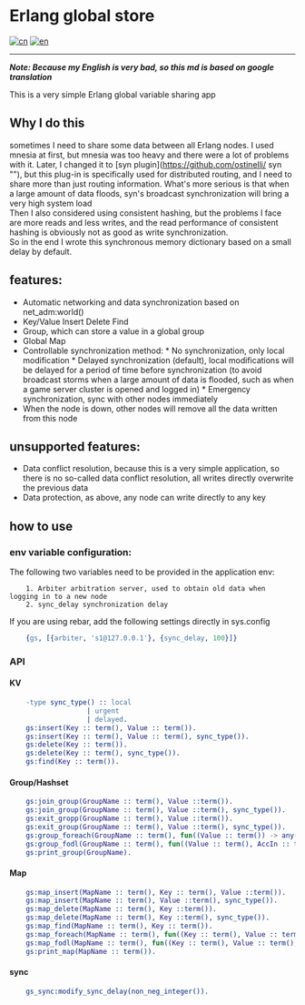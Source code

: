 # Erlang global store
[![cn](https://img.shields.io/badge/lang-中文-blue.svg)](https://github.com/lafirest/erlang_global_store/blob/main/README.md)
[![en](https://img.shields.io/badge/lang-English-red.svg)](https://github.com/lafirest/erlang_global_store/blob/main/README_en.md)

------
***Note: Because my English is very bad, so this md is based on google translation***

   This is a very simple Erlang global variable sharing app
## Why I do this
   sometimes I need to share some data between all Erlang nodes. I used mnesia at first, but mnesia was too heavy and there were a lot of problems with it. Later, I changed it to [syn plugin](https://github.com/ostinelli/ syn ""), but this plug-in is specifically used for distributed routing, and I need to share more than just routing information. What's more serious is that when a large amount of data floods, syn's broadcast synchronization will bring a very high system load  
    Then I also considered using consistent hashing, but the problems I face are more reads and less writes, and the read performance of consistent hashing is obviously not as good as write synchronization.  
    So in the end I wrote this synchronous memory dictionary based on a small delay by default.  

## features:
   * Automatic networking and data synchronization based on net_adm:world()
   * Key/Value Insert Delete Find
   * Group, which can store a value in a global group
   * Global Map 
   * Controllable synchronization method:
         * No synchronization, only local modification
         * Delayed synchronization (default), local modifications will be delayed for a period of time before synchronization (to avoid broadcast storms when a large amount of data is flooded, such as when a game server cluster is opened and logged in)
         * Emergency synchronization, sync with other nodes immediately
   * When the node is down, other nodes will remove all the data written from this node
## unsupported features:
   * Data conflict resolution, because this is a very simple application, so there is no so-called data conflict resolution, all writes directly overwrite the previous data
   * Data protection, as above, any node can write directly to any key
## how to use
### env variable configuration:
   The following two variables need to be provided in the application env:
        
        1. Arbiter arbitration server, used to obtain old data when logging in to a new node
        2. sync_delay synchronization delay
   If you are using rebar, add the following settings directly in sys.config
```Erlang
    {gs, [{arbiter, 's1@127.0.0.1'}, {sync_delay, 100}]}
```
### API
#### KV
```Erlang
    -type sync_type() :: local
                   | urgent
                   | delayed.
    gs:insert(Key :: term(), Value :: term()).
    gs:insert(Key :: term(), Value :: term(), sync_type()).
    gs:delete(Key :: term()).
    gs:delete(Key :: term(), sync_type()).
    gs:find(Key :: term()).
```
#### Group/Hashset
```Erlang
    gs:join_group(GroupName :: term(), Value ::term()).
    gs:join_group(GroupName :: term(), Value ::term(), sync_type()).
    gs:exit_gropp(GroupName :: term(), Value ::term()).
    gs:exit_group(GroupName :: term(), Value ::term(), sync_type()).
    gs:group_foreach(GroupName :: term(), fun((Value :: term()) -> any())).
    gs:group_fodl(GroupName :: term(), fun((Value :: term(), AccIn :: term()) -> AccOut :: term())).
    gs:print_group(GroupName).
```
#### Map
```Erlang
    gs:map_insert(MapName :: term(), Key :: term(), Value ::term()).
    gs:map_insert(MapName :: term(), Value ::term(), sync_type()).
    gs:map_delete(MapName :: term(), Key ::term()).
    gs:map_delete(MapName :: term(), Key ::term(), sync_type()).
    gs:map_find(MapName :: term(), Key :: term()).
    gs:map_foreach(MapName :: term(), fun((Key :: term(), Value :: term()) -> any())).
    gs:map_fodl(MapName :: term(), fun((Key :: term(), Value :: term(), AccIn :: term()) -> AccOut :: term())).
    gs:print_map(MapName :: term()).
```
#### sync
```Erlang
    gs_sync:modify_sync_delay(non_neg_integer()).
```
